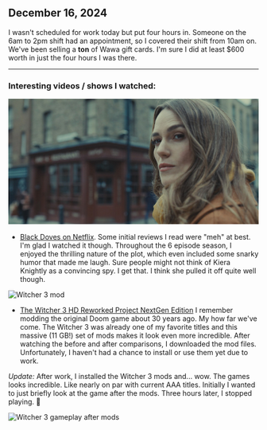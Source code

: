 ## December 16, 2024

I wasn't scheduled for work today but put four hours in. Someone on the 6am to 2pm shift had an appointment, so I covered their shift from 10am on. We've been selling a **ton** of Wawa gift cards. I'm sure I did at least $600 worth in just the four hours I was there.

---

### Interesting videos / shows I watched:

![Black Doves](../../../Images/IMG_0238.jpeg)

- [Black Doves on Netflix](https://www.netflix.com/title/81682935). Some initial reviews I read were "meh" at best. I'm glad I watched it though. Throughout the 6 episode season, I enjoyed the thrilling nature of the plot, which even included some snarky humor that made me laugh. Sure people might not think of Kiera Knightly as a convincing spy. I get that. I think she pulled it off quite well though.

![Witcher 3 mod](../../../Images/Witcher_mods.png)

- [The Witcher 3 HD Reworked Project NextGen Edition](https://youtu.be/jD1mNA4Efcw?si=M6XSMOFf7tpW9Rsa) I remember modding the original Doom game about 30 years ago. My how far we've come. The Witcher 3 was already one of my favorite titles and this massive (11 GB!) set of mods makes it look even more incredible. After watching the before and after comparisons, I downloaded the mod files. Unfortunately, I haven't had a chance to install or use them yet due to work.

_Update:_ After work, I installed the Witcher 3 mods and... wow. The games looks incredible. Like nearly on par with current AAA titles. Initially I wanted to just briefly look at the game after the mods. Three hours later, I stopped playing. 🤣


![Witcher 3 gameplay after mods](../../../Images/IMG_1143.jpeg)

